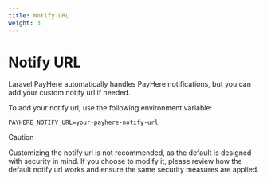 ```yaml
---
title: Notify URL
weight: 3
---
```


# Notify URL

Laravel PayHere automatically handles PayHere notifications, but you can add your custom notify url if needed.

To add your notify url, use the following environment variable:

```dotenv
PAYHERE_NOTIFY_URL=your-payhere-notify-url
```

> [!CAUTION]
> Customizing the notify url is not recommended, as the default is designed with security in mind. If you choose to modify it, please review how the default notify url works and ensure the same security measures are applied.
